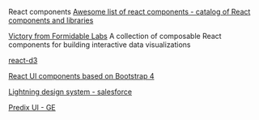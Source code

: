 React components
[Awesome list of react components - catalog of React components and libraries](https://github.com/brillout/awesome-react-components)

[Victory from Formidable Labs](https://github.com/FormidableLabs/victory)
A collection of composable React components for building interactive data visualizations 

[react-d3](http://www.reactd3.org/)

[React UI components based on Bootstrap 4](http://lobos.github.io/react-ui/0.7/#/home?_k=v74dpt)

[Lightning design system - salesforce](https://www.lightningdesignsystem.com/)

[Predix UI - GE](https://www.predix-ui.com)
